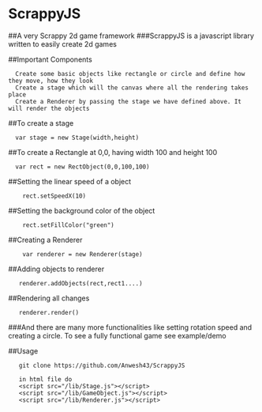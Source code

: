 # ScrappyJS
##A very Scrappy 2d game framework
###ScrappyJS is a javascript library written to easily create 2d games

##Important Components
```
  Create some basic objects like rectangle or circle and define how they move, how they look
  Create a stage which will the canvas where all the rendering takes place
  Create a Renderer by passing the stage we have defined above. It will render the objects
```

##To create a stage
```
  var stage = new Stage(width,height)
```

##To create a Rectangle at 0,0, having width 100 and height 100
```
  var rect = new RectObject(0,0,100,100)
```

##Setting the linear speed of a object
```
    rect.setSpeedX(10)
```
##Setting the background color of the object

```
    rect.setFillColor("green")
```
##Creating a Renderer
```
    var renderer = new Renderer(stage)
```
##Adding objects to renderer
```
   renderer.addObjects(rect,rect1....)
```
##Rendering all changes
```
   renderer.render()
```

###And there are many more functionalities like setting rotation speed and creating a circle. To see a fully functional game see example/demo


##Usage
```
   git clone https://github.com/Anwesh43/ScrappyJS

   in html file do
   <script src="/lib/Stage.js"></script>
   <script src="/lib/GameObject.js"></script>
   <script src="/lib/Renderer.js"></script>
```
